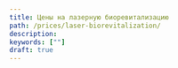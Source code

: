 ```yaml
---
title: Цены на лазерную биоревитализацию
path: /prices/laser-biorevitalization/
description:
keywords: [""]
draft: true
---
```

